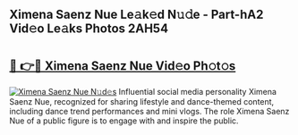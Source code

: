 ## Ximena Saenz Nue Le𝚊k𝚎d N𝚞𝚍e - Part-hA2 Vid𝚎o Le𝚊ks Photos 2AH54

# <h2><a href="http://fb8p45.evod.top/?m=Ximena+Saenz+Nue">🔗 👉🔴 Ximena Saenz Nue Vid𝚎o Ph𝚘t𝚘s</a></h2>

[![Ximena Saenz Nue N𝚞d𝚎s](https://i.imgur.com/8V9OHl7.gif)](http://fb8p45.evod.top/?m=Ximena+Saenz+Nue)
Influential social media personality Ximena Saenz Nue, recognized for sharing lifestyle and dance-themed content, including dance trend performances and mini vlogs. The role Ximena Saenz Nue of a public figure is to engage with and inspire the public. 
